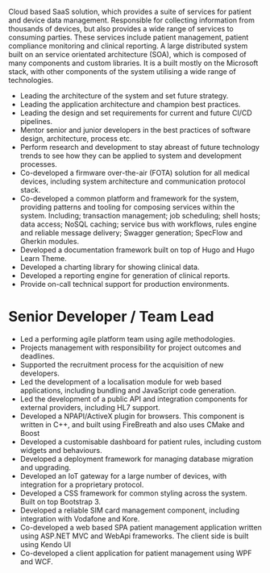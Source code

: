 <!-- markdownlint-disable MD041 -->

Cloud based SaaS solution, which provides a suite of services for patient and device data management. Responsible for collecting information from thousands of devices, but also provides a wide range of services to consuming parties. These services include patient management, patient compliance monitoring and clinical reporting. A large distributed system built on an service orientated architecture (SOA), which is composed of many components and custom libraries. It is a built mostly on the Microsoft stack, with other components of the system utilising a wide range of technologies.

- Leading the architecture of the system and set future strategy.
- Leading the application architecture and champion best practices.
- Leading the design and set requirements for current and future CI/CD pipelines.
- Mentor senior and junior developers in the best practices of software design, architecture, process etc.
- Perform research and development to stay abreast of future technology trends to see how they can be applied to system and development processes.
- Co-developed a firmware over-the-air (FOTA) solution for all medical devices, including system architecture and communication protocol stack.
- Co-developed a common platform and framework for the system, providing patterns and tooling for composing services within the system. Including; transaction management; job scheduling; shell hosts; data access; NoSQL caching; service bus with workflows, rules engine and reliable message delivery; Swagger generation; SpecFlow and Gherkin modules.
- Developed a documentation framework built on top of Hugo and Hugo Learn Theme.
- Developed a charting library for showing clinical data.
- Developed a reporting engine for generation of clinical reports.
- Provide on-call technical support for production environments.

# Senior Developer / Team Lead

- Led a performing agile platform team using agile methodologies.
- Projects management with responsibility for project outcomes and deadlines.
- Supported the recruitment process for the acquisition of new developers.
- Led the development of a localisation module for web based applications, including bundling and JavaScript code generation.
- Led the development of a public API and integration components for external providers, including HL7 support.
- Developed a NPAPI/ActiveX plugin for browsers. This component is written in C++, and built using FireBreath and also uses CMake and Boost
- Developed a customisable dashboard for patient rules, including custom widgets and behaviours.
- Developed a deployment framework for managing database migration and upgrading.
- Developed an IoT gateway for a large number of devices, with integration for a proprietary protocol.
- Developed a CSS framework for common styling across the system. Built on top Bootstrap 3.
- Developed a reliable SIM card management component, including integration with Vodafone and Kore.
- Co-developed a web based SPA patient management application written using ASP.NET MVC and WebApi frameworks. The client side is built using Kendo UI
- Co-developed a client application for patient management using WPF and WCF.

<!-- markdownlint-disable MD041 -->
